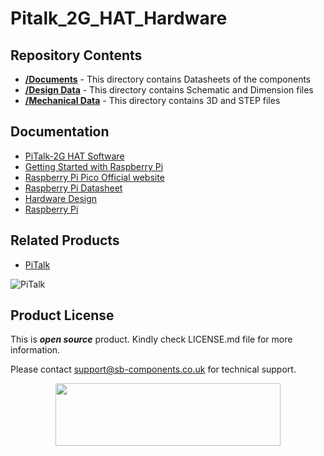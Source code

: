 # Pitalk_2G_HAT_Hardware


## Repository Contents

* [**/Documents**](https://github.com/sbcshop/Pitalk_2G_HAT_Hardware/tree/main/Documents) - This directory contains Datasheets of the components
* [**/Design Data**](https://github.com/sbcshop/Pitalk_2G_HAT_Hardware/tree/main/Design_Data) - This directory contains Schematic and Dimension files
* [**/Mechanical Data**](https://github.com/sbcshop/Pitalk_2G_HAT_Hardware/tree/main/Mechanical_Data) - This directory contains 3D and STEP files

## Documentation

* [PiTalk-2G HAT Software](https://github.com/sbcshop/Pitalk_2G_HAT_Software)
* [Getting Started with Raspberry Pi](https://www.raspberrypi.com/documentation/computers/getting-started.html)
* [Raspberry Pi Pico Official website](https://www.raspberrypi.com/documentation/microcontrollers/)
* [Raspberry Pi Datasheet](https://www.raspberrypi.com/documentation/computers/compute-module.html)
* [Hardware Design](https://www.raspberrypi.com/documentation/computers/compute-module.html)
* [Raspberry Pi](https://www.raspberrypi.com/documentation/microcontrollers/raspberry-pi-pico.html)

## Related Products

* [PiTalk](https://shop.sb-components.co.uk/products/pitalk-modular-smartphone-for-raspberry-pi?variant=12516562436179)

 ![PiTalk](https://cdn.shopify.com/s/files/1/1217/2104/products/PiTalk_-_Modular_SmartPhone_for_Raspberry_Pi_5.png?v=1528805795&width=400)

## Product License

This is ***open source*** product. Kindly check LICENSE.md file for more information.

Please contact support@sb-components.co.uk for technical support.
<p align="center">
  <img width="360" height="100" src="https://cdn.shopify.com/s/files/1/1217/2104/files/Logo_sb_component_3.png?v=1666086771&width=350">
</p>
